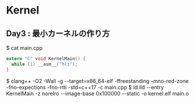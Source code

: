 # Kernel
## Day3 : 最小カーネルの作り方

$ cat main.cpp
```c
extern "C" void KernelMain() {
  while (1) __asm__("hlt");
}
```
$ clang++ -O2 -Wall -g --target=x86_64-elf -ffreestanding -mno-red-zone -fno-expections -fno-rtti -std=c++17 -c main.cpp
$ ld.lld --entry KernelMain -z norelro --image-base 0x100000 --static -o kernel.elf main.o
